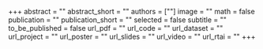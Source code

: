 +++
abstract = ""
abstract_short = ""
authors = [""]
image = ""
math = false
publication = ""
publication_short = ""
selected = false
subtitle = ""
to_be_published = false
url_pdf = ""
url_code = ""
url_dataset = ""
url_project = ""
url_poster = ""
url_slides = ""
url_video = ""
url_rtai = ""
+++
